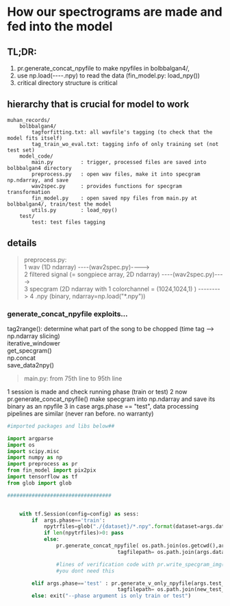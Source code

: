 How our spectrograms are made and fed into the model
=========================================================  


## TL;DR:    
1. pr.generate_concat_npyfile to make npyfiles in bolbbalgan4/, 
2. use np.load(----.npy) to read the data (fin_model.py: load_npy())
3. critical directory structure is critical



## hierarchy that is crucial for model to work    
```
muhan_records/
    bolbbalgan4/
        tagforfitting.txt: all wavfile's tagging (to check that the model fits itself)  
        tag_train_wo_eval.txt: tagging info of only training set (not test set)
    model_code/
        main.py         : trigger, processed files are saved into bolbbalgan4 directory 
        preprocess.py   : open wav files, make it into specgram np.ndarray, and save  
        wav2spec.py     : provides functions for specgram transformation
        fin_model.py    : open saved npy files from main.py at bolbbalgan4/, train/test the model
        utils.py        : load_npy()
    test/
        test: test files tagging

```


## details    

> preprocess.py:    
1 wav (1D ndarray) ----(wav2spec.py)---->   
2 filtered signal (= songpiece array, 2D ndarray) ----(wav2spec.py)---->    
3 specgram (2D ndarray with 1 colorchannel = (1024,1024,1) ) -------->
4 .npy (binary, ndarray=np.load("\*.npy"))

### generate_concat_npyfile exploits...   
 tag2range(): determine what part of the song to be chopped (time tag --> np.ndarray slicing)    
 iterative_windower    
 get_specgram()    
 np.concat    
 save_data2npy()   
   

   

> main.py: from 75th line to 95th line      

1 session is made and check running phase (train or test)
2 now pr.generate_concat_npyfile() make specgram into np.ndarray and save its binary as an npyfile
3 in case args.phase == "test", data processing pipelines are similar (never ran before. no warranty)


```python
#imported packages and libs below##

import argparse
import os
import scipy.misc
import numpy as np
import preprocess as pr
from fin_model import pix2pix
import tensorflow as tf
from glob import glob

##################################


    with tf.Session(config=config) as sess:
        if  args.phase=='train': 
            npytrfiles=glob("./{dataset}/*.npy".format(dataset=args.dataset_name))
            if len(npytrfiles)>0: pass
            else: 
                pr.generate_concat_npyfile( os.path.join(os.getcwd(),args.dataset_name), 
                                    tagfilepath= os.path.join(args.dataset_name,args.train_tagfile_name) ) # ./dataset_name is the dir name for the dataset 

                #lines of verification code with pr.write_specgram_img() function comes here 
                #you dont need this

        elif args.phase=='test' : pr.generate_v_only_npyfile(args.test_dir, 
                                    tagfilepath= os.path.join(new_test_dir,args.test_tagfile_name) )
        else: exit("--phase argument is only train or test")

```

